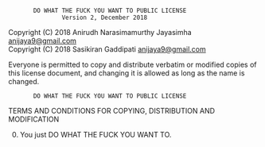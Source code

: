            DO WHAT THE FUCK YOU WANT TO PUBLIC LICENSE
                   Version 2, December 2018
 
Copyright (C) 2018 Anirudh Narasimamurthy Jayasimha <anijaya9@gmail.com>      
Copyright (C) 2018 Sasikiran Gaddipati              <anijaya9@gmail.com>

Everyone is permitted to copy and distribute verbatim or modified
copies of this license document, and changing it is allowed as long
as the name is changed.
 
           DO WHAT THE FUCK YOU WANT TO PUBLIC LICENSE
  TERMS AND CONDITIONS FOR COPYING, DISTRIBUTION AND MODIFICATION

 0. You just DO WHAT THE FUCK YOU WANT TO.
